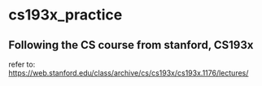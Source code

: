 # cs193x_practice

## Following the CS course from stanford, CS193x

refer to:
https://web.stanford.edu/class/archive/cs/cs193x/cs193x.1176/lectures/



